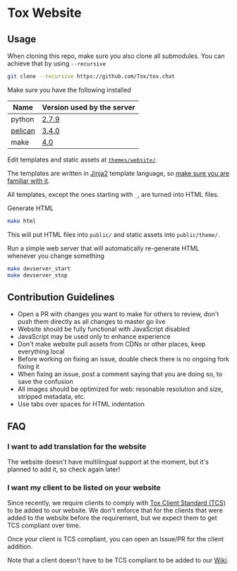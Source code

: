 # Tox Website

## Usage

When cloning this repo, make sure you also clone all submodules. You can achieve that by using `--recursive`

```bash
git clone --recursive https://github.com/Tox/tox.chat
```

Make sure you have the following installed

| Name                                                         | Version used by the server                                 |
|--------------------------------------------------------------|------------------------------------------------------------|
| python                                                       | [2.7.9](https://packages.debian.org/jessie/python)         |
| [pelican](http://docs.getpelican.com/en/latest/install.html) | [3.4.0](https://packages.debian.org/jessie/python-pelican) |
| make                                                         | [4.0](https://packages.debian.org/jessie/make)             |

Edit templates and static assets at [`themes/website/`](themes/website/).

The templates are written in [Jinja2](http://jinja.pocoo.org/) template language, so [make sure you are familiar with it](http://jinja.pocoo.org/docs/dev/templates/).

All templates, except the ones starting with `_`, are turned into HTML files.

Generate HTML

```bash
make html
```

This will put HTML files into `public/` and static assets into `public/theme/`.

Run a simple web server that will automatically re-generate HTML whenever you change something

```bash
make devserver_start
make devserver_stop
```

## Contribution Guidelines

* Open a PR with changes you want to make for others to review, don't push them directly as all changes to master go live
* Website should be fully functional with JavaScript disabled
* JavaScript may be used only to enhance experience
* Don't make website pull assets from CDNs or other places, keep everything local
* Before working on fixing an issue, double check there is no ongoing fork fixing it
* When fixing an issue, post a comment saying that you are doing so, to save the confusion
* All images should be optimized for web: resonable resolution and size, stripped metadata, etc.
* Use tabs over spaces for HTML indentation

## FAQ

### I want to add translation for the website

The website doesn't have multilingual support at the moment, but it's planned to add it, so check again later!

### I want my client to be listed on your website

Since recently, we require clients to comply with [Tox Client Standard (TCS)](https://tox.gitbooks.io/tox-client-standard/content/index.html) to be added to our website. We don't enforce that for the clients that were added to the website before the requirement, but we expect them to get TCS compliant over time.

Once your client is TCS compliant, you can open an Issue/PR for the client addition.

Note that a client doesn't have to be TCS compliant to be added to our [Wiki](https://wiki.tox.chat/clients).
